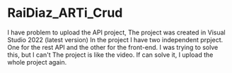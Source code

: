 # RaiDiaz_ARTi_Crud
I have problem to upload the API project, The project was created in Visual Studio 2022 (latest version)
In the project I have two independent prpject. One for the rest API and the other for the front-end.
I was trying to solve this, but I can't
The project is like the video. If can solve it, I upload the whole project again.
